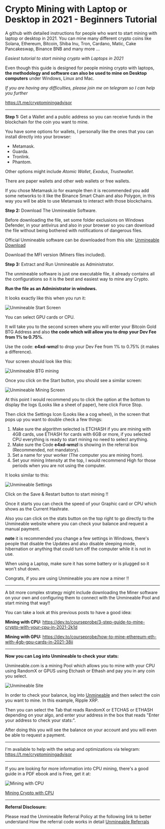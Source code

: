 # Crypto Mining with Laptop or Desktop in 2021 - Beginners Tutorial

A github with detailed instructions for people who want to start mining with laptop or desktop in 2021. You can mine many different crypto coins like Solana, Ethereum, Bitcoin, Shiba Inu, Tron, Cardano, Matic, Cake Pancakeswap, Binance BNB and many more ...


*Easiest tutorial to start mining crypto with Laptops in 2021*

Even though this guide is designed for people mining crypto with laptops, **the methodology and software can also be used to mine on Desktop computers** under Windows, Linux and Mac.

*If you are having any difficulties, please join me on telegram so I can help you further*

https://t.me/cryptominingadvisor

---

**Step 1:** Get a Wallet and a public address so you can receive funds in the blockchain for the coin you want to mine.

You have some options for wallets, I personally like the ones that you can install directly into your browser:

- Metamask.
- Guarda.
- Tronlink.
- Phantom.

Other options might include *Atomic Wallet*, *Exodus*, *Trustwallet*.

There are paper wallets and other web wallets or free wallets.

If you chose Metamask.io for example then it is recommended you add some networks to it like the Binance Smart Chain and also Polygon, in this way you will be able to use Metamask to interact with those blockchains.


**Step 2:** Download The Unmineable Software.

Before downloading the file, set some folder exclusions on Windows Defender, in your antivirus and also in your browser so you can download the file without being bothered with notifications of dangerous files.

Official Unmineable software can be downloaded from this site: [Unmineable Download](https://www.unmineable.com/miner)

Download the MFI version (Miners files included).


**Step 3:** Extract and Run Unmineable as Administrator.

The unmineable software is just one executable file, it already contains all the configurations so it is the best and easiest way to mine any Crypto.

**Run the file as an Administrator in windows.**

It looks exactly like this when you run it: 


![Unmineable Start Screen](https://dev-to-uploads.s3.amazonaws.com/uploads/articles/udmfa63w1l5cccquxx45.png)

You can select GPU cards or CPU.

It will take you to the second screen where you will enter your Bitcoin Gold BTG Address and also **the code which will allow you to drop your Dev Fee from 1% to 0.75%**.

Use the code: **e4xd-wmzl** to drop your Dev Fee from 1% to 0.75% (it makes a difference).

Your screen should look like this:

![Unmineable BTG mining](https://dev-to-uploads.s3.amazonaws.com/uploads/articles/c1d5vuwmmxqk3xmxgmfu.png)

Once you click on the Start button, you should see a similar screen:

![Unmineable Mining Screen](https://dev-to-uploads.s3.amazonaws.com/uploads/articles/4yl8vk15ykllxe309mdb.png)

At this point I would recommend you to click the option at the bottom to display the logs (Looks like a sheet of paper), here click Force Stop. 

Then click the Settings Icon (Looks like a cog wheel), in the screen that pops up you want to double check a few things:

1. Make sure the algorithm selected is ETCHASH if you are mining with 4GB cards, use ETHASH for cards with 6GB or more, if you selected CPU everything is ready to start mining no need to select anything.
2. Make sure the Code **e4xd-wmzl** is showing in the referral box (Recommended, not mandatory).
3. Set a name for your worker (The computer you are mining from).
4. Set your mining Intensity at the top, I would recommend High for those periods when you are not using the computer.

It looks similar to this:

![Unmineable Settings](https://dev-to-uploads.s3.amazonaws.com/uploads/articles/rjrpff038akqg461zb7w.png)

Click on the Save & Restart button to start mining !!

Once it starts you can check the speed of your Graphic card or CPU which shows as the Current Hashrate.

Also you can click on the stats button on the top right to go directly to the Unmineable website where you can check your balance and request a manual payment.

**note** it is recommended you change a few settings in Windows, there's people that disable the Updates and also disable sleeping mode, hibernation or anything that could turn off the computer while it is not in use.

When using a Laptop, make sure it has some battery or is plugged so it won't shut down.

Congrats, if you are using Unmineable you are now a miner !!

---

A bit more complex strategy might include downloading the Miner software on your own and configuring them to connect with the Unmineable Pool and start mining that way!!

You can take a look at this previous posts to have a good idea:

**Mining with CPU:** https://dev.to/courseprobe/3-step-guide-to-mine-crypto-with-your-cpu-in-2021-2k1d

**Mining with GPU:** https://dev.to/courseprobe/how-to-mine-ethereum-eth-with-4gb-gpu-cards-in-2021-38ii

---

**Now you can Log into Unmineable to check your stats:**

Unmineable.com is a mining Pool which allows you to mine with your CPU using RandomX or GPUS using Etchash or Ethash and pay you in any coin you select. 

![Unmineable Site](https://dev-to-uploads.s3.amazonaws.com/uploads/articles/op60aj3tql1phg4l63q5.jpg)

In order to check your balance, log into [Unmineable](https://unmineable.com) and then select the coin you want to mine. In this example, Ripple XRP.

Then you can select the Tab that reads RandomX or ETCHAS or ETHASH depending on your algo, and enter your address in the box that reads "Enter your address to check your stats:". 

After doing this you will see the balance on your account and you will even be able to request a payment.

---

I'm available to help with the setup and optimizations via telegram: https://t.me/cryptominingadvisor



---

If you are looking for more information into CPU mining, there's a good guide in a PDF ebook and is Free, get it at:

![Mining with CPU](https://dev-to-uploads.s3.amazonaws.com/uploads/articles/39cvnfjj6uzqatvoshn8.png)

[Mining Crypto with CPU](https://leanpub.com/how-to-start-mining-crypto-with-cpu/)

---

**Referral Disclosure:** 

Please read the Unmineable Referral Policy at the following link to better understand How the referral code works in detail [Unmineable Referrals](https://www.unmineable.com/referrals)
